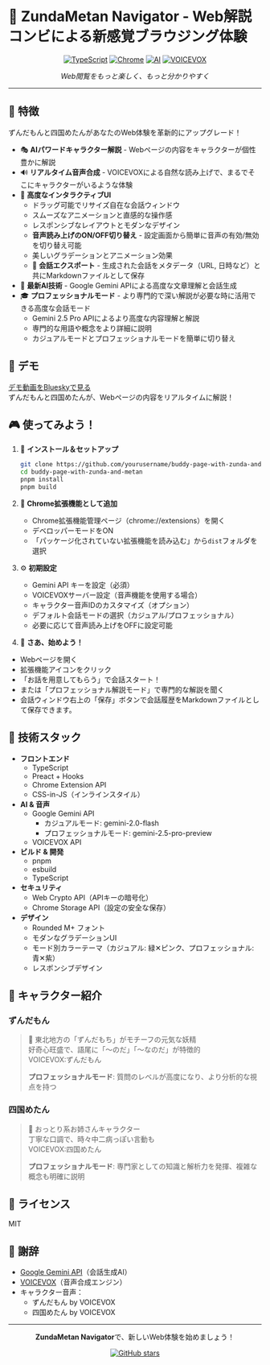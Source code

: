 # 🍵 ZundaMetan Navigator - Web解説コンビによる新感覚ブラウジング体験

<div align="center">

[![TypeScript](https://img.shields.io/badge/TypeScript-007ACC?style=for-the-badge&logo=typescript&logoColor=white)](https://www.typescriptlang.org/)
[![Chrome](https://img.shields.io/badge/Google_Chrome-4285F4?style=for-the-badge&logo=Google-chrome&logoColor=white)](https://chrome.google.com/webstore)
[![AI](https://img.shields.io/badge/Gemini_AI-8E75B2?style=for-the-badge&logo=google&logoColor=white)](https://deepmind.google/technologies/gemini/)
[![VOICEVOX](https://img.shields.io/badge/VOICEVOX-57B560?style=for-the-badge)](https://voicevox.hiroshiba.jp/)

_Web閲覧をもっと楽しく、もっと分かりやすく_  
</div>

---

## 🌟 特徴

ずんだもんと四国めたんがあなたのWeb体験を革新的にアップグレード！

- 🎭 **AIパワードキャラクター解説** - Webページの内容をキャラクターが個性豊かに解説
- 🔊 **リアルタイム音声合成** - VOICEVOXによる自然な読み上げで、まるでそこにキャラクターがいるような体験
- 🎨 **高度なインタラクティブUI**
  - ドラッグ可能でリサイズ自在な会話ウィンドウ
  - スムーズなアニメーションと直感的な操作感
  - レスポンシブなレイアウトとモダンなデザイン
  - **音声読み上げのON/OFF切り替え** - 設定画面から簡単に音声の有効/無効を切り替え可能
  - 美しいグラデーションとアニメーション効果
  - 📄 **会話エクスポート** - 生成された会話をメタデータ（URL, 日時など）と共にMarkdownファイルとして保存
- 🤖 **最新AI技術** - Google Gemini APIによる高度な文章理解と会話生成
- 🎓 **プロフェッショナルモード** - より専門的で深い解説が必要な時に活用できる高度な会話モード
  - Gemini 2.5 Pro APIによるより高度な内容理解と解説
  - 専門的な用語や概念をより詳細に説明
  - カジュアルモードとプロフェッショナルモードを簡単に切り替え

## 📱 デモ
[デモ動画をBlueskyで見る](https://bsky.app/profile/did:plc:an3xifvom3u6bg6iug3drdjr/post/3lm5g55aq5k2p)  
ずんだもんと四国めたんが、Webページの内容をリアルタイムに解説！

## 🎮 使ってみよう！

1. 🔧 **インストール＆セットアップ**
   ```bash
   git clone https://github.com/yourusername/buddy-page-with-zunda-and-metan.git
   cd buddy-page-with-zunda-and-metan
   pnpm install
   pnpm build
   ```

2. 🚀 **Chrome拡張機能として追加**
   - Chrome拡張機能管理ページ（chrome://extensions）を開く
   - デベロッパーモードをON
   - 「パッケージ化されていない拡張機能を読み込む」から`dist`フォルダを選択

3. ⚙️ **初期設定**
   - Gemini API キーを設定（必須）
   - VOICEVOXサーバー設定（音声機能を使用する場合）
   - キャラクター音声IDのカスタマイズ（オプション）
   - デフォルト会話モードの選択（カジュアル/プロフェッショナル）
   - 必要に応じて音声読み上げをOFFに設定可能

 4. 🎉 **さあ、始めよう！**
   - Webページを開く
   - 拡張機能アイコンをクリック
   - 「お話を用意してもらう」で会話スタート！
   - または「プロフェッショナル解説モード」で専門的な解説を聞く
   - 会話ウィンドウ右上の「保存」ボタンで会話履歴をMarkdownファイルとして保存できます。

## 🔧 技術スタック

- **フロントエンド**
  - TypeScript
  - Preact + Hooks
  - Chrome Extension API
  - CSS-in-JS（インラインスタイル）
- **AI & 音声**
  - Google Gemini API
    - カジュアルモード: gemini-2.0-flash
    - プロフェッショナルモード: gemini-2.5-pro-preview
  - VOICEVOX API
- **ビルド & 開発**
  - pnpm
  - esbuild
  - TypeScript
- **セキュリティ**
  - Web Crypto API（APIキーの暗号化）
  - Chrome Storage API（設定の安全な保存）
- **デザイン**
  - Rounded M+ フォント
  - モダンなグラデーションUI
  - モード別カラーテーマ（カジュアル: 緑✕ピンク、プロフェッショナル: 青✕紫）
  - レスポンシブデザイン

## 💫 キャラクター紹介

### ずんだもん
> 🍡 東北地方の「ずんだもち」がモチーフの元気な妖精  
> 好奇心旺盛で、語尾に「〜のだ」「〜なのだ」が特徴的  
> VOICEVOX:ずんだもん
>
> **プロフェッショナルモード**: 質問のレベルが高度になり、より分析的な視点を持つ

### 四国めたん
> 🌸 おっとり系お姉さんキャラクター  
> 丁寧な口調で、時々中二病っぽい言動も  
> VOICEVOX:四国めたん
>
> **プロフェッショナルモード**: 専門家としての知識と解析力を発揮、複雑な概念も明確に説明

## 📄 ライセンス

MIT

## 🙏 謝辞

- [Google Gemini API](https://ai.google.dev/)（会話生成AI）
- [VOICEVOX](https://voicevox.hiroshiba.jp/)（音声合成エンジン）
- キャラクター音声：
  - ずんだもん by VOICEVOX
  - 四国めたん by VOICEVOX

---

<div align="center">

**ZundaMetan Navigator**で、新しいWeb体験を始めましょう！

[![GitHub stars](https://img.shields.io/github/stars/izumiz-dev/buddy-page-with-zunda-and-metan?style=social)](https://github.com/izumiz-dev/buddy-page-with-zunda-and-metan)

</div>
